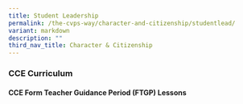 ```yaml
---
title: Student Leadership
permalink: /the-cvps-way/character-and-citizenship/studentlead/
variant: markdown
description: ""
third_nav_title: Character & Citizenship
---
```

### **CCE Curriculum**

#### **CCE Form Teacher Guidance Period (FTGP) Lessons**